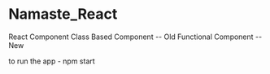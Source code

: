 # Namaste_React


React Component
Class Based Component -- Old
Functional Component -- New


to run the app - npm start



